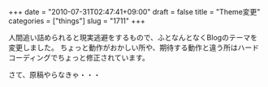 +++
date = "2010-07-31T02:47:41+09:00"
draft = false
title = "Theme変更"
categories = ["things"]
slug = "1711"
+++

人間追い詰められると現実逃避をするもので、ふとなんとなくBlogのテーマを変更しました。
ちょっと動作がおかしい所や、期待する動作と違う所はハードコーディングでちょっと修正されています。

さて、原稿やらなきゃ・・・
